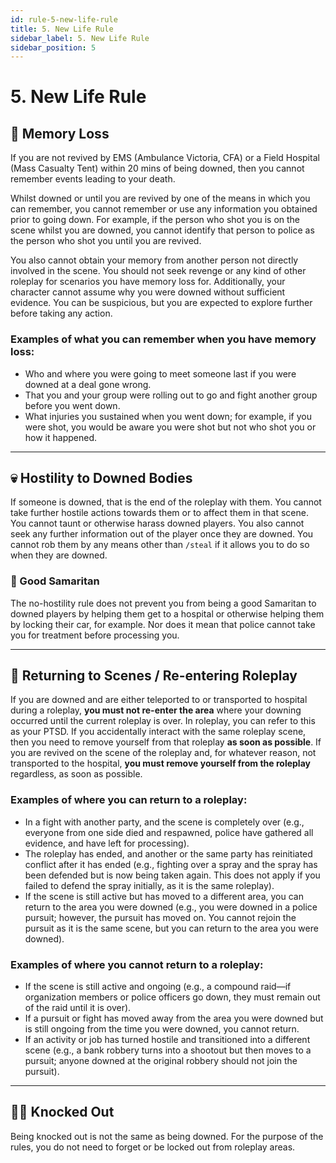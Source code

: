 ```yaml
---
id: rule-5-new-life-rule
title: 5. New Life Rule
sidebar_label: 5. New Life Rule
sidebar_position: 5
---
```


# 5. New Life Rule

## 🧠 Memory Loss

If you are not revived by EMS (Ambulance Victoria, CFA) or a Field Hospital (Mass Casualty Tent) within 20 mins of being downed, then you cannot remember events leading to your death.

Whilst downed or until you are revived by one of the means in which you can remember, you cannot remember or use any information you obtained prior to going down. For example, if the person who shot you is on the scene whilst you are downed, you cannot identify that person to police as the person who shot you until you are revived.

You also cannot obtain your memory from another person not directly involved in the scene. You should not seek revenge or any kind of other roleplay for scenarios you have memory loss for. Additionally, your character cannot assume why you were downed without sufficient evidence. You can be suspicious, but you are expected to explore further before taking any action.

### **Examples of what you can remember when you have memory loss:**

- Who and where you were going to meet someone last if you were downed at a deal gone wrong.
- That you and your group were rolling out to go and fight another group before you went down.
- What injuries you sustained when you went down; for example, if you were shot, you would be aware you were shot but not who shot you or how it happened.

---

## 💀 Hostility to Downed Bodies

If someone is downed, that is the end of the roleplay with them. You cannot take further hostile actions towards them or to affect them in that scene. You cannot taunt or otherwise harass downed players. You also cannot seek any further information out of the player once they are downed. You cannot rob them by any means other than `/steal` if it allows you to do so when they are downed.

### 🦸 Good Samaritan

The no-hostility rule does not prevent you from being a good Samaritan to downed players by helping them get to a hospital or otherwise helping them by locking their car, for example. Nor does it mean that police cannot take you for treatment before processing you.

---

## 🔁 Returning to Scenes / Re-entering Roleplay

If you are downed and are either teleported to or transported to hospital during a roleplay, **you must not re-enter the area** where your downing occurred until the current roleplay is over. In roleplay, you can refer to this as your PTSD. If you accidentally interact with the same roleplay scene, then you need to remove yourself from that roleplay **as soon as possible**. If you are revived on the scene of the roleplay and, for whatever reason, not transported to the hospital, **you must remove yourself from the roleplay** regardless, as soon as possible.

### **Examples of where you can return to a roleplay:**

- In a fight with another party, and the scene is completely over (e.g., everyone from one side died and respawned, police have gathered all evidence, and have left for processing).
- The roleplay has ended, and another or the same party has reinitiated conflict after it has ended (e.g., fighting over a spray and the spray has been defended but is now being taken again. This does not apply if you failed to defend the spray initially, as it is the same roleplay).
- If the scene is still active but has moved to a different area, you can return to the area you were downed (e.g., you were downed in a police pursuit; however, the pursuit has moved on. You cannot rejoin the pursuit as it is the same scene, but you can return to the area you were downed).

### **Examples of where you cannot return to a roleplay:**

- If the scene is still active and ongoing (e.g., a compound raid—if organization members or police officers go down, they must remain out of the raid until it is over).
- If a pursuit or fight has moved away from the area you were downed but is still ongoing from the time you were downed, you cannot return.
- If an activity or job has turned hostile and transitioned into a different scene (e.g., a bank robbery turns into a shootout but then moves to a pursuit; anyone downed at the original robbery should not join the pursuit).

---

## 😵‍💫 Knocked Out

Being knocked out is not the same as being downed. For the purpose of the rules, you do not need to forget or be locked out from roleplay areas.
